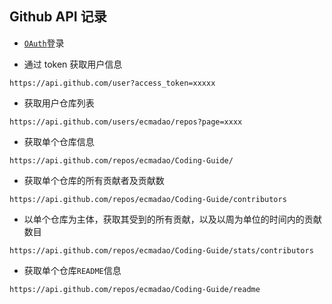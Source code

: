 ## Github API 记录

- [`OAuth`](https://developer.github.com/v3/oauth/)登录

- 通过 token 获取用户信息

`https://api.github.com/user?access_token=xxxxx`

- 获取用户仓库列表

`https://api.github.com/users/ecmadao/repos?page=xxxx`

- 获取单个仓库信息

`https://api.github.com/repos/ecmadao/Coding-Guide/`

- 获取单个仓库的所有贡献者及贡献数

`https://api.github.com/repos/ecmadao/Coding-Guide/contributors`

- 以单个仓库为主体，获取其受到的所有贡献，以及以周为单位的时间内的贡献数目

`https://api.github.com/repos/ecmadao/Coding-Guide/stats/contributors`

- 获取单个仓库`README`信息

`https://api.github.com/repos/ecmadao/Coding-Guide/readme`